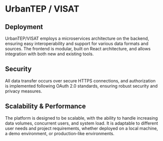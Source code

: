 # UrbanTEP / VISAT

## Deployment

UrbanTEP/VISAT employs a microservices architecture on the backend, ensuring easy interoperability and support for various data formats and sources. The frontend is modular, built on React architecture, and allows integration with both new and existing tools.

## Security

All data transfer occurs over secure HTTPS connections, and authorization is implemented following OAuth 2.0 standards, ensuring robust security and privacy measures.

## Scalability & Performance

The platform is designed to be scalable, with the ability to handle increasing data volumes, concurrent users, and system load. It is adaptable to different user needs and project requirements, whether deployed on a local machine, a demo environment, or production-like environments.